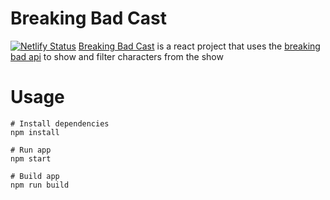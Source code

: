 # Breaking Bad Cast

[![Netlify Status](https://api.netlify.com/api/v1/badges/425784c2-be2f-44a4-948a-041bf2f27bf0/deploy-status)](https://app.netlify.com/sites/breaking-bad-cast-react/deploys)
[Breaking Bad Cast](https://breaking-bad-cast-react.netlify.app/) is a react project that uses the [breaking bad api](https://breakingbadapi.com/documentation) to show and filter characters from the show

# Usage

```
# Install dependencies
npm install
```

```
# Run app
npm start
```

```
# Build app
npm run build
```
